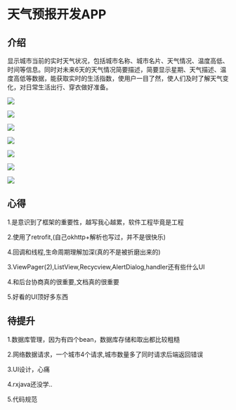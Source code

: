 # 天气预报开发APP

## 介绍

显示城市当前的实时天气状况，包括城市名称、城市名片、天气情况、温度高低、时间等信息。同时对未来6天的天气情况简要描述，简要显示星期、天气描述、温度高低等数据，能获取实时的生活指数，使用户一目了然，使人们及时了解天气变化，对日常生活出行、穿衣做好准备。

![](https://gitee.com/xiaokuohai/simple-weather/blob/master/app/image/mind.jpg)

![](https://gitee.com/xiaokuohai/simple-weather/blob/master/app/image/p1.jpg)

![](https://gitee.com/xiaokuohai/simple-weather/blob/master/app/image/p2.jpg)

![](https://gitee.com/xiaokuohai/simple-weather/blob/master/app/image/p3.jpg)

![](https://gitee.com/xiaokuohai/simple-weather/blob/master/app/image/p4.jpg)

![](https://gitee.com/xiaokuohai/simple-weather/blob/master/app/image/g1.gif)

![](https://gitee.com/xiaokuohai/simple-weather/blob/master/app/image/g2.gif)

## 心得

1.是意识到了框架的重要性，越写我心越累，软件工程毕竟是工程

2.使用了retrofit,(自己okhttp+解析也写过，并不是很快乐)

4.回调和线程,生命周期理解加深(真的不是被折磨出来的)

3.ViewPager(2),ListView,Recycview,AlertDialog,handler还有些什么UI

4.和后台协商真的很重要,文档真的很重要

5.好看的UI顶好多东西

## 待提升

1.数据库管理，因为有四个bean，数据库存储和取出都比较粗糙

2.网络数据请求，一个城市4个请求,城市数量多了同时请求后端返回错误

3.UI设计，心痛

4.rxjava还没学..

5.代码规范

